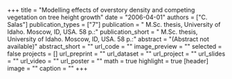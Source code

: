 +++
title = "Modelling effects of overstory density and competing vegetation on tree height growth"
date = "2006-04-01"
authors = ["C. Salas"]
publication_types = ["7"]
publication = " M.Sc. thesis, University of Idaho. Moscow, ID, USA. 58 p.:"
publication_short = " M.Sc. thesis, University of Idaho. Moscow, ID, USA. 58 p.:"
abstract = "(Abstract not available)"
abstract_short = ""
url_code = ""
image_preview = ""
selected = false
projects = []
url_preprint = ""
url_dataset = ""
url_project = ""
url_slides = ""
url_video = ""
url_poster = ""
math = true
highlight = true
[header]
image = ""
caption = ""
+++
